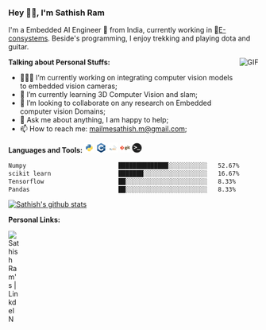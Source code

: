 ### Hey 👋🏽, I'm Sathish Ram

I'm a Embedded AI Engineer 🚀 from India, currently working in 💼[E-consystems](https://www.e-consystems.com). Beside's programming, I enjoy trekking and playing dota and guitar.

  <img  height="200" align="right" alt="GIF" src="https://media1.giphy.com/media/hpXdHPfFI5wTABdDx9/giphy.gif" />
  
**Talking about Personal Stuffs:**

- 👨🏽‍💻 I’m currently working on integrating computer vision models to embedded vision cameras;
- 🌱 I’m currently learning 3D Computer Vision and slam;
- 👯 I’m looking to collaborate on any research on Embedded computer vision Domains;
- 💬 Ask me about anything, I am happy to help;
- 📫 How to reach me: mailmesathish.m@gmail.com;








**Languages and Tools:**
<code><img height="20" src="https://raw.githubusercontent.com/github/explore/80688e429a7d4ef2fca1e82350fe8e3517d3494d/topics/python/python.png"></code>
<code><img height="20" src="https://raw.githubusercontent.com/github/explore/80688e429a7d4ef2fca1e82350fe8e3517d3494d/topics/cpp/cpp.png"></code>
<code><img height="20" src="https://raw.githubusercontent.com/github/explore/80688e429a7d4ef2fca1e82350fe8e3517d3494d/topics/mysql/mysql.png"></code>
<code><img height="20" src="https://raw.githubusercontent.com/github/explore/80688e429a7d4ef2fca1e82350fe8e3517d3494d/topics/git/git.png"></code>
<code><img height="20" src="https://raw.githubusercontent.com/github/explore/80688e429a7d4ef2fca1e82350fe8e3517d3494d/topics/terminal/terminal.png"></code>

```text
Numpy                          ██████████████░░░░░░░░░░░   52.67% 
scikit learn                   ███████░░░░░░░░░░░░░░░░░░   16.67% 
Tensorflow                     ██░░░░░░░░░░░░░░░░░░░░░░░   8.33% 
Pandas                         ██░░░░░░░░░░░░░░░░░░░░░░░   8.33%
```

[![Sathish's github stats](https://github-readme-stats.vercel.app/api?username=sathishram12)](https://github.com/sathishram12/github-readme-stats)

**Personal Links:**
<br/>

<a href="https://www.linkedin.com/in/satzramembd">
  <img align="left" alt="Sathish Ram's | LinkdeIN" width="22px" src="https://cdn.jsdelivr.net/npm/simple-icons@v3/icons/linkedin.svg" />
</a>
<br /> 
